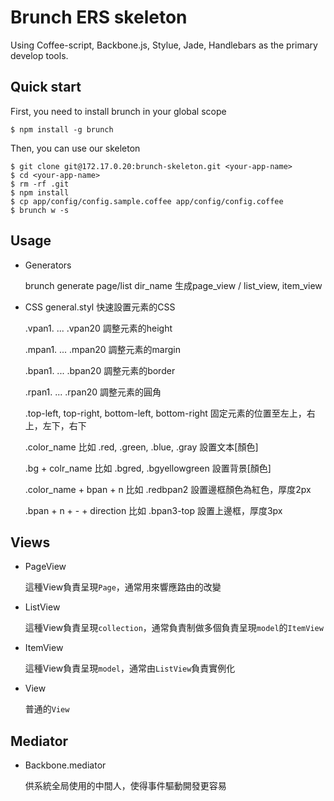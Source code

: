 # Brunch ERS skeleton

Using Coffee-script, Backbone.js, Stylue, Jade, Handlebars as the primary develop tools.

## Quick start

First, you need to install brunch in your global scope

    $ npm install -g brunch

Then, you can use our skeleton

    $ git clone git@172.17.0.20:brunch-skeleton.git <your-app-name>
    $ cd <your-app-name>
    $ rm -rf .git
    $ npm install
    $ cp app/config/config.sample.coffee app/config/config.coffee
    $ brunch w -s

## Usage

- Generators
  
  brunch generate page/list dir_name 生成page_view / list_view, item_view

- CSS general.styl 快速設置元素的CSS

  .vpan1. ... .vpan20 調整元素的height
  
  .mpan1. ... .mpan20 調整元素的margin

  .bpan1. ... .bpan20 調整元素的border

  .rpan1. ... .rpan20 調整元素的圓角

  .top-left, top-right, bottom-left, bottom-right 固定元素的位置至左上，右上，左下，右下

  .color_name 比如 .red, .green, .blue, .gray 設置文本[顏色]

  .bg + colr_name 比如 .bgred, .bgyellowgreen 設置背景[顏色]

  .color_name + bpan + n 比如 .redbpan2 設置邊框顏色為紅色，厚度2px

  .bpan + n + - + direction 比如 .bpan3-top 設置上邊框，厚度3px
  

[文本顏色]:http://www.crockford.com/wrrrld/color.html

## Views

- PageView

  這種View負責呈現`Page`，通常用來響應路由的改變


- ListView

  這種View負責呈現`collection`，通常負責制做多個負責呈現`model`的`ItemView`

- ItemView

  這種View負責呈現`model`，通常由`ListView`負責實例化

- View

  普通的`View`

## Mediator

- Backbone.mediator

  供系統全局使用的中間人，使得事件驅動開發更容易